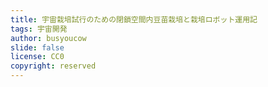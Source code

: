 ```yaml
---
title: 宇宙栽培試行のための閉鎖空間内豆苗栽培と栽培ロボット運用記
tags: 宇宙開発
author: busyoucow
slide: false
license: CC0
copyright: reserved
---
```



<div class="page"/>


